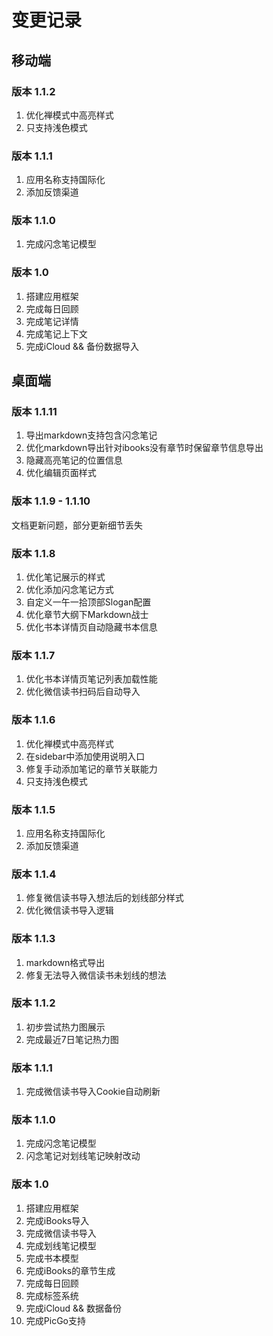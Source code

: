 # 变更记录

## 移动端

### 版本 1.1.2
1. 优化禅模式中高亮样式
2. 只支持浅色模式

### 版本 1.1.1
1. 应用名称支持国际化
2. 添加反馈渠道

### 版本 1.1.0
1. 完成闪念笔记模型

### 版本 1.0
1. 搭建应用框架
2. 完成每日回顾
3. 完成笔记详情
4. 完成笔记上下文
5. 完成iCloud && 备份数据导入

## 桌面端

### 版本 1.1.11
1. 导出markdown支持包含闪念笔记
2. 优化markdown导出针对ibooks没有章节时保留章节信息导出
3. 隐藏高亮笔记的位置信息
4. 优化编辑页面样式

### 版本 1.1.9 - 1.1.10
文档更新问题，部分更新细节丢失

### 版本 1.1.8
1. 优化笔记展示的样式
2. 优化添加闪念笔记方式
3. 自定义一午一拾顶部Slogan配置
4. 优化章节大纲下Markdown战士
5. 优化书本详情页自动隐藏书本信息

### 版本 1.1.7
1. 优化书本详情页笔记列表加载性能
2. 优化微信读书扫码后自动导入

### 版本 1.1.6
1. 优化禅模式中高亮样式
2. 在sidebar中添加使用说明入口
3. 修复手动添加笔记的章节关联能力
4. 只支持浅色模式

### 版本 1.1.5
1. 应用名称支持国际化
2. 添加反馈渠道

### 版本 1.1.4
1. 修复微信读书导入想法后的划线部分样式
2. 优化微信读书导入逻辑

### 版本 1.1.3
1. markdown格式导出
2. 修复无法导入微信读书未划线的想法

### 版本 1.1.2
1. 初步尝试热力图展示
2. 完成最近7日笔记热力图

### 版本 1.1.1
1. 完成微信读书导入Cookie自动刷新

### 版本 1.1.0
1. 完成闪念笔记模型
2. 闪念笔记对划线笔记映射改动

### 版本 1.0 
1. 搭建应用框架
2. 完成iBooks导入
3. 完成微信读书导入
4. 完成划线笔记模型
5. 完成书本模型
6. 完成iBooks的章节生成
7. 完成每日回顾
8. 完成标签系统
9. 完成iCloud && 数据备份
10. 完成PicGo支持